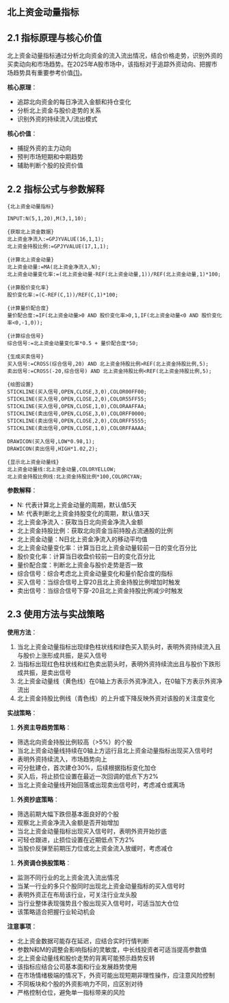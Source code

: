 ## 北上资金动量指标

## 2.1 指标原理与核心价值

北上资金动量指标通过分析北向资金的流入流出情况，结合价格走势，识别外资的买卖动向和市场趋势。在2025年A股市场中，该指标对于追踪外资动向、把握市场趋势具有重要参考价值[(1)](http://www.gupang.com/)。

**核心原理**：


*   追踪北向资金的每日净流入金额和持仓变化
*   分析北上资金与股价走势的关系
*   识别外资的持续流入/流出模式

**核心价值**：


*   捕捉外资的主力动向
*   预判市场短期和中期趋势
*   辅助判断个股的投资价值

## 2.2 指标公式与参数解释



```
{北上资金动量指标}

INPUT:N(5,1,20),M(3,1,10);

{获取北上资金数据}
北上资金净流入:=GPJYVALUE(16,1,1);
北上资金持股比例:=GPJYVALUE(17,1,1);

{计算北上资金动量}
北上资金动量:=MA(北上资金净流入,N);
北上资金动量变化率:=(北上资金动量-REF(北上资金动量,1))/REF(北上资金动量,1)*100;

{计算股价变化率}
股价变化率:=(C-REF(C,1))/REF(C,1)*100;

{计算量价配合度}
量价配合度:=IF(北上资金动量>0 AND 股价变化率>0,1,IF(北上资金动量<0 AND 股价变化率<0,-1,0));

{计算综合信号}
综合信号:=北上资金动量变化率*0.5 + 量价配合度*50;

{生成买卖信号}
买入信号:=CROSS(综合信号,20) AND 北上资金持股比例>REF(北上资金持股比例,5);
卖出信号:=CROSS(-20,综合信号) AND 北上资金持股比例<REF(北上资金持股比例,5);

{绘图设置}
STICKLINE(买入信号,OPEN,CLOSE,3,0),COLOR00FF00;
STICKLINE(买入信号,OPEN,CLOSE,2,0),COLOR55FF55;
STICKLINE(买入信号,OPEN,CLOSE,1,0),COLORAAFFAA;
STICKLINE(卖出信号,OPEN,CLOSE,3,0),COLORFF0000;
STICKLINE(卖出信号,OPEN,CLOSE,2,0),COLORFF5555;
STICKLINE(卖出信号,OPEN,CLOSE,1,0),COLORFFAAAA;

DRAWICON(买入信号,LOW*0.98,1);
DRAWICON(卖出信号,HIGH*1.02,2);

{显示北上资金动量线}
北上资金动量线:北上资金动量,COLORYELLOW;
北上资金持股比例线:北上资金持股比例*100,COLORCYAN;
```

**参数解释**：


*   N: 代表计算北上资金动量的周期，默认值5天
*   M: 代表判断北上资金持股变化的周期，默认值3天
*   北上资金净流入：获取当日北向资金净流入金额
*   北上资金持股比例：获取北向资金当前持股占流通股的比例
*   北上资金动量：N日北上资金净流入的移动平均值
*   北上资金动量变化率：计算当日北上资金动量较前一日的变化百分比
*   股价变化率：计算当日收盘价较前一日的变化百分比
*   量价配合度：判断北上资金与股价走势是否一致
*   综合信号：综合考虑北上资金动量变化和量价配合度的指标
*   买入信号：当综合信号上穿20且北上资金持股比例增加时触发
*   卖出信号：当综合信号下穿-20且北上资金持股比例减少时触发

## 2.3 使用方法与实战策略

**使用方法**：


1.  当北上资金动量指标出现绿色柱状线和绿色买入箭头时，表明外资持续流入且与股价上涨形成共振，是买入信号
2.  当指标出现红色柱状线和红色卖出箭头时，表明外资持续流出且与股价下跌形成共振，是卖出信号
3.  北上资金动量线（黄色线）在0轴上方表示外资净流入，在0轴下方表示外资净流出
4.  北上资金持股比例线（青色线）的上升或下降反映外资对该股的关注度变化

**实战策略**：


1.  **外资主导趋势策略**：

*   筛选北向资金持股比例较高（>5%）的个股
*   当北上资金动量线持续在0轴上方运行且北上资金动量指标出现买入信号时
*   表明外资持续流入，市场趋势向上
*   可分批建仓，首次建仓30%，后续根据指标变化加仓
*   买入后，将止损位设置在最近一次回调的低点下方2%
*   当北上资金动量线开始回落或出现卖出信号时，考虑减仓或离场

1.  **外资抄底策略**：

*   筛选前期大幅下跌但基本面良好的个股
*   观察北上资金净流入金额是否开始增加
*   当北上资金动量指标出现买入信号时，表明外资开始抄底
*   可轻仓跟进，止损位设置在近期低点下方2%
*   当股价反弹至前期压力位或北上资金流入放缓时，考虑减仓

1.  **外资调仓换股策略**：

*   监测不同行业的北上资金流入流出情况
*   当某一行业的多只个股同时出现北上资金动量指标的买入信号时
*   表明外资正在布局该行业，可关注行业龙头股
*   当行业整体表现强势且个股出现买入信号时，可适当加大仓位
*   该策略适合把握行业轮动机会

**注意事项**：



*   北上资金数据可能存在延迟，应结合实时行情判断
*   参数N和M的调整会影响指标的灵敏度，中长线投资者可适当提高参数值
*   北上资金动量线和股价走势的背离可能预示趋势反转
*   该指标应结合公司基本面和行业发展趋势使用
*   在市场情绪极端的情况下，外资可能出现短期非理性操作，应注意风险控制
*   不同板块和个股的外资影响力不同，应区别对待
*   严格控制仓位，避免单一指标带来的风险